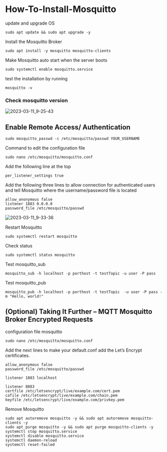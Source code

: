 # How-To-Install-Mosquitto

update and  upgrade OS
```
sudo apt update && sudo apt upgrade -y
```
Install the Mosquitto Broker
```
sudo apt install -y mosquitto mosquitto-clients
```
Make Mosquitto auto start when the server boots
```
sudo systemctl enable mosquitto.service
```
test the installation by running
```
mosquitto -v
```
### Check mosquitto version
![2023-03-11_9-25-43](https://user-images.githubusercontent.com/48780839/224460231-f0ce338d-ef49-45c9-8712-b9bba5a55ca7.png)

## Enable Remote Access/ Authentication
```
sudo mosquitto_passwd -c /etc/mosquitto/passwd YOUR_USERNAME
```
Command to edit the configuration file
```
sudo nano /etc/mosquitto/mosquitto.conf
```
Add the following line at the top
```
per_listener_settings true
```
Add the following three lines to allow connection for authenticated users and tell Mosquitto where the username/password file is located
```
allow_anonymous false
listener 1883 0.0.0.0
password_file /etc/mosquitto/passwd
```
![2023-03-11_9-33-36](https://user-images.githubusercontent.com/48780839/224460499-0e7bfe80-c568-46de-a390-46ba3944bf07.png)

Restart Mosquitto
```
sudo systemctl restart mosquitto
```
Check status
```
sudo systemctl status mosquitto
```
Test mosquitto_sub 
```
mosquitto_sub -h localhost -p porthost -t testTopic -u user -P pass
```
Test mosquitto_pub 
```
mosquitto_pub -h localhost -p porthost -t testTopic  -u user -P pass -m "Hello, world!"
```
## (Optional) Taking It Further – MQTT Mosquitto Broker Encrypted Requests
configuration file mosquitto
```
sudo nano /etc/mosquitto/mosquitto.conf
```
Add the next lines to make your default.conf add the Let’s Encrypt certificates.
```
allow_anonymous false
password_file /etc/mosquitto/passwd

listener 1883 localhost

listener 8883
certfile /etc/letsencrypt/live/example.com/cert.pem
cafile /etc/letsencrypt/live/example.com/chain.pem
keyfile /etc/letsencrypt/live/example.com/privkey.pem
```
Remove Mosquitto
```
sudo apt autoremove mosquitto -y && sudo apt autoremove mosquitto-clients -y
sudo apt purge mosquitto -y && sudo apt purge mosquitto-clients -y
systemctl stop mosquitto.service
systemctl disable mosquitto.service
systemctl daemon-reload
systemctl reset-failed
```
